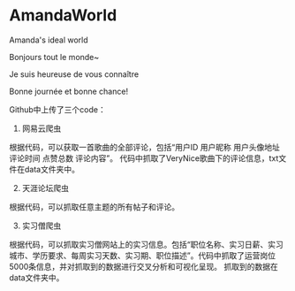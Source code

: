 # AmandaWorld
Amanda's ideal world 

Bonjours tout le monde~  

Je suis heureuse de vous connaître 

Bonne journée et bonne chance!  

Github中上传了三个code：

1. 网易云爬虫

  根据代码，可以获取一首歌曲的全部评论，包括“用户ID 用户昵称 用户头像地址 评论时间 点赞总数 评论内容”。
  代码中抓取了VeryNice歌曲下的评论信息，txt文件在data文件夹中。

2. 天涯论坛爬虫

  根据代码，可以抓取任意主题的所有帖子和评论。
  
3. 实习僧爬虫

  根据代码，可以抓取实习僧网站上的实习信息。包括“职位名称、实习日薪、实习城市、学历要求、每周实习天数、实习期、职位描述”。代码中抓取了运营岗位5000条信息，并对抓取到的数据进行交叉分析和可视化呈现。
  抓取到的数据在data文件夹中。
